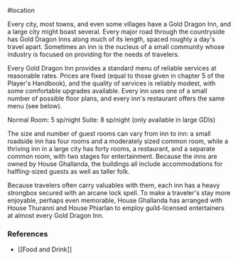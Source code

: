  #location 

Every city, most towns, and even some villages have a Gold Dragon Inn, and a large city might boast several. Every major road through the countryside has Gold Dragon Inns along much of its length, spaced roughly a day's travel apart. Sometimes an inn is the nucleus of a small community whose industry is focused on providing for the needs of travelers.

Every Gold Dragon Inn provides a standard menu of reliable services at reasonable rates. Prices are fixed (equal to those given in chapter 5 of the Player's Handbook), and the quality of services is reliably modest, with some comfortable upgrades available. Every inn uses one of a small number of possible floor plans, and every inn's restaurant offers the same menu (see below).

Normal Room: 5 sp/night
Suite: 8 sp/night (only available in large GDIs)

The size and number of guest rooms can vary from inn to inn: a small roadside inn has four rooms and a moderately sized common room, while a thriving inn in a large city has forty rooms, a restaurant, and a separate common room, with two stages for entertainment. Because the inns are owned by House Ghallanda, the buildings all include accommodations for halfling-sized guests as well as taller folk.

Because travelers often carry valuables with them, each inn has a heavy strongbox secured with an arcane lock spell. To make a traveler's stay more enjoyable, perhaps even memorable, House Ghallanda has arranged with House Thuranni and House Phiarlan to employ guild-licensed entertainers at almost every Gold Dragon Inn.

### References

- [[Food and Drink]]
